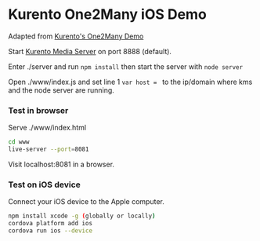 # Kurento One2Many iOS Demo

Adapted from [Kurento's One2Many Demo](https://github.com/Kurento/kurento-tutorial-node/tree/master/kurento-one2many-call)

Start [Kurento Media Server](https://www.kurento.org/docs/current/installation_guide.html) on port 8888 (default).

Enter ./server and run `npm install` then start the server with `node server`

Open ./www/index.js and set line 1 `var host = ` to the ip/domain where kms and the node server are running.

### Test in browser

Serve ./www/index.html

```sh
cd www
live-server --port=8081
```

Visit localhost:8081 in a browser.

### Test on iOS device

Connect your iOS device to the Apple computer.

```sh
npm install xcode -g (globally or locally)
cordova platform add ios
cordova run ios --device
```
